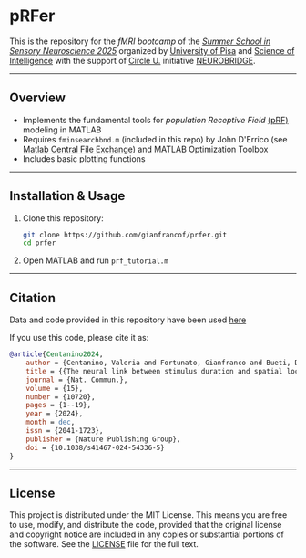 
# pRFer

This is the repository for the _fMRI bootcamp_ of the [*Summer School in Sensory Neuroscience 2025*](https://www.unipi.it/wp-content/uploads/SWS_Binda_2025_Poster.pdf) organized by [University of Pisa](https://www.unipi.it) and [Science of Intelligence](https://www.scienceofintelligence.de/) with the support of [Circle U.](https://www.circle-u.eu/) initiative [NEUROBRIDGE](https://www.sns.it/en/tne-neurobridge-initiatives). 

---

## Overview

- Implements the fundamental tools for _population Receptive Field_ [(pRF)](https://www.sciencedirect.com/science/article/abs/pii/S1053811907008269?via%3Dihub) modeling in MATLAB
- Requires `fminsearchbnd.m` (included in this repo) by John D'Errico (see [Matlab Central File Exchange](https://www.mathworks.com/matlabcentral/fileexchange/8277-fminsearchbnd-fminsearchcon)) and MATLAB Optimization Toolbox
- Includes basic plotting functions

---

## Installation & Usage

1. Clone this repository:
   ```bash
   git clone https://github.com/gianfrancof/prfer.git
   cd prfer

2. Open MATLAB and run `prf_tutorial.m`

---

## Citation

Data and code provided in this repository have been used [here](https://www.nature.com/articles/s41467-024-54336-5)

If you use this code, please cite it as: 

```bibtex
@article{Centanino2024,
	author = {Centanino, Valeria and Fortunato, Gianfranco and Bueti, Domenica},
	title = {{The neural link between stimulus duration and spatial location in the human visual hierarchy}},
	journal = {Nat. Commun.},
	volume = {15},
	number = {10720},
	pages = {1--19},
	year = {2024},
	month = dec,
	issn = {2041-1723},
	publisher = {Nature Publishing Group},
	doi = {10.1038/s41467-024-54336-5}
}
```

---

## License

This project is distributed under the MIT License. This means you are free to use, modify, and distribute the code, provided that the original license and copyright notice are included in any copies or substantial portions of the software. See the [LICENSE](LICENSE) file for the full text.
